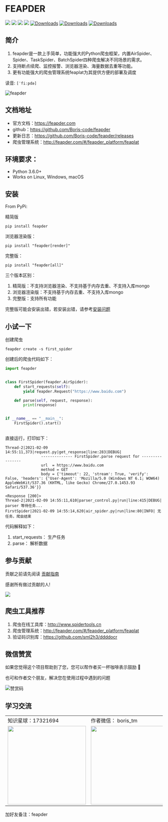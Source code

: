 # FEAPDER

![](https://img.shields.io/badge/python-3.6-brightgreen)
![](https://img.shields.io/github/watchers/Boris-code/feapder?style=social)
![](https://img.shields.io/github/stars/Boris-code/feapder?style=social)
![](https://img.shields.io/github/forks/Boris-code/feapder?style=social)
[![Downloads](https://pepy.tech/badge/feapder)](https://pepy.tech/project/feapder)
[![Downloads](https://pepy.tech/badge/feapder/month)](https://pepy.tech/project/feapder)
[![Downloads](https://pepy.tech/badge/feapder/week)](https://pepy.tech/project/feapder)

## 简介

1. feapder是一款上手简单，功能强大的Python爬虫框架，内置AirSpider、Spider、TaskSpider、BatchSpider四种爬虫解决不同场景的需求。
2. 支持断点续爬、监控报警、浏览器渲染、海量数据去重等功能。
3. 更有功能强大的爬虫管理系统feaplat为其提供方便的部署及调度

读音: `[ˈfiːpdə]`

![feapder](http://markdown-media.oss-cn-beijing.aliyuncs.com/2023/09/04/feapder.jpg)


## 文档地址

- 官方文档：https://feapder.com
- github：https://github.com/Boris-code/feapder
- 更新日志：https://github.com/Boris-code/feapder/releases
- 爬虫管理系统：http://feapder.com/#/feapder_platform/feaplat


## 环境要求：

- Python 3.6.0+
- Works on Linux, Windows, macOS

## 安装

From PyPi:

精简版

```shell
pip install feapder
```

浏览器渲染版：
```shell
pip install "feapder[render]"
```

完整版：

```shell
pip install "feapder[all]"
```

三个版本区别：

1. 精简版：不支持浏览器渲染、不支持基于内存去重、不支持入库mongo
2. 浏览器渲染版：不支持基于内存去重、不支持入库mongo
3. 完整版：支持所有功能

完整版可能会安装出错，若安装出错，请参考[安装问题](question/安装问题)

## 小试一下

创建爬虫

```shell
feapder create -s first_spider
```

创建后的爬虫代码如下：

```python
import feapder


class FirstSpider(feapder.AirSpider):
    def start_requests(self):
        yield feapder.Request("https://www.baidu.com")

    def parse(self, request, response):
        print(response)


if __name__ == "__main__":
    FirstSpider().start()
        
```

直接运行，打印如下：

```shell
Thread-2|2021-02-09 14:55:11,373|request.py|get_response|line:283|DEBUG|
                -------------- FirstSpider.parse request for ----------------
                url  = https://www.baidu.com
                method = GET
                body = {'timeout': 22, 'stream': True, 'verify': False, 'headers': {'User-Agent': 'Mozilla/5.0 (Windows NT 6.1; WOW64) AppleWebKit/537.36 (KHTML, like Gecko) Chrome/27.0.1453.93 Safari/537.36'}}

<Response [200]>
Thread-2|2021-02-09 14:55:11,610|parser_control.py|run|line:415|DEBUG| parser 等待任务...
FirstSpider|2021-02-09 14:55:14,620|air_spider.py|run|line:80|INFO| 无任务，爬虫结束
```

代码解释如下：

1. start_requests： 生产任务
2. parse： 解析数据

## 参与贡献

贡献之前请先阅读 [贡献指南](./CONTRIBUTING.md)

感谢所有做过贡献的人!

<a href="https://github.com/Boris-code/feapder/graphs/contributors">
  <img src="https://contrib.rocks/image?repo=Boris-code/feapder" />
</a>

## 爬虫工具推荐

1. 爬虫在线工具库：http://www.spidertools.cn
2. 爬虫管理系统：http://feapder.com/#/feapder_platform/feaplat
3. 验证码识别库：https://github.com/sml2h3/ddddocr

## 微信赞赏

如果您觉得这个项目帮助到了您，您可以帮作者买一杯咖啡表示鼓励 🍹

也可和作者交个朋友，解决您在使用过程中遇到的问题


![赞赏码](http://markdown-media.oss-cn-beijing.aliyuncs.com/2021/03/16/zan-shang-ma.png)

## 学习交流

<table border="0"> 
    <tr> 
     <td> 知识星球：17321694 </td> 
     <td> 作者微信： boris_tm </td> 
     <td> QQ群号：485067374 </td> 
    </tr> 
    <tr> 
    <td> <img src="http://markdown-media.oss-cn-beijing.aliyuncs.com/2020/02/16/zhi-shi-xing-qiu.jpeg" width=250px>
 </td> 
     <td> <img src="http://markdown-media.oss-cn-beijing.aliyuncs.com/2021/07/12/er-wei-ma.jpeg?x-oss-process=style/markdown-media" width="250px" /> </td> 
     <td> <img src="https://tva1.sinaimg.cn/large/008vxvgGly1h8byl060lnj30ku11c76h.jpg" width="250px" /> </td> 
    </tr> 
  </table> 



  加好友备注：feapder